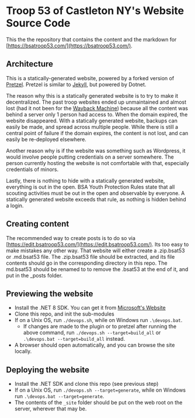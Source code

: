# Troop 53 of Castleton NY's Website Source Code

This the the repository that contains the content and the markdown for [https://bsatroop53.com/](https://bsatroop53.com/).

## Architecture

This is a statically-generated website, powered by a forked version of [Pretzel](https://github.com/xforever1313/pretzel).  Pretzel is similar to [Jekyll](https://jekyllrb.com/), but powered by Dotnet.

The reason why this is a statically generated website is to try to make it decentralized.  The past troop websites ended up unmaintained and almost lost (had it not been for the [Wayback Machine](https://web.archive.org/)) because all the content was behind a server only 1 person had access to.  When the domain expired, the website disappeared.  With a statically generated website, backups can easily be made, and spread across multiple people.  While there is still a central point of failure if the domain expires, the content is not lost, and can easily be re-deployed elsewhere.

Another reason why is if the website was something such as Wordpress, it would involve people putting credentials on a server somewhere.  The person currently hosting the website is not comfortable with that, especially credentials of minors.

Lastly, there is nothing to hide with a statically generated website, everything is out in the open.  BSA Youth Protection Rules state that all scouting activities must be out in the open and observable by everyone.  A statically generated website exceeds that rule, as nothing is hidden behind a login.

## Creating content

The recommended way to create posts is to do so via [https://edit.bsatroop53.com/](https://edit.bsatroop53.com/).  Its too easy to make mistakes any other way.  That website will either create a .zip.bsat53 or .md.bsat53 file.  The .zip.bsat53 file should be extracted, and its file contents should go in the corresponding directory in this repo.  The md.bsat53 should be renamed to to remove the .bsat53 at the end of it, and put in the _posts folder.

## Previewing the website

* Install the .NET 8 SDK.  You can get it from [Microsoft's Website](https://dotnet.microsoft.com/en-us/download/dotnet/8.0)
* Clone this repo, and init the sub-modules
* If on a Unix OS, run ```./devops.sh```, while on Windows run ```.\devops.bat```.
  * If changes are made to the plugin or to pretzel after running the above command, run ```./devops.sh --target=build_all``` or ```.\devops.bat --target=build_all``` instead.
* A browser should open automatically, and you can browse the site locally.

## Deploying the website

* Install the .NET SDK and clone this repo (see previous step)
* If on a Unix OS, run ```./devops.sh --target=generate```, while on Windows run ```.\devops.bat --target=generate```.
* The contents of the ```_site``` folder should be put on the web root on the server, wherever that may be.